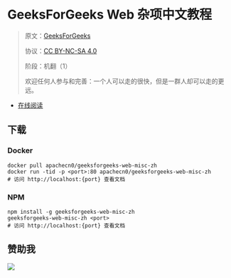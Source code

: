 # GeeksForGeeks Web 杂项中文教程

> 原文：[GeeksForGeeks](https://geeksforgeeks.org/)
> 
> 协议：[CC BY-NC-SA 4.0](http://creativecommons.org/licenses/by-nc-sa/4.0/)
> 
> 阶段：机翻（1）
> 
> 欢迎任何人参与和完善：一个人可以走的很快，但是一群人却可以走的更远。

* [在线阅读](https://g4g-webmisc.flygon.net)
## 下载

### Docker

```
docker pull apachecn0/geeksforgeeks-web-misc-zh
docker run -tid -p <port>:80 apachecn0/geeksforgeeks-web-misc-zh
# 访问 http://localhost:{port} 查看文档
```

### NPM

```
npm install -g geeksforgeeks-web-misc-zh
geeksforgeeks-web-misc-zh <port>
# 访问 http://localhost:{port} 查看文档
```

## 赞助我

![](https://img-blog.csdnimg.cn/20200112005920729.png)
